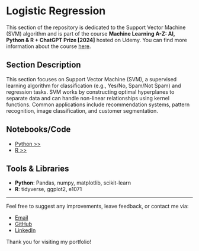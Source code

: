 # Logistic Regression

This section of the repository is dedicated to the Support Vector Machine (SVM) algorithm and is part of the course **Machine Learning A-Z: AI, Python & R + ChatGPT Prize [2024]** hosted on Udemy. You can find more information about the course [here](https://www.udemy.com/course/machinelearning).

## Section Description

This section focuses on Support Vector Machine (SVM), a supervised learning algorithm for classification (e.g., Yes/No, Spam/Not Spam) and regression tasks. SVM works by constructing optimal hyperplanes to separate data and can handle non-linear relationships using kernel functions. Common applications include recommendation systems, pattern recognition, image classification, and customer segmentation.

## Notebooks/Code

+ [Python >>](./01_Python/support_vector_machine_py.ipynb)
+ [R >>](./02_R/support_vector_machine_r.ipynb)

## Tools & Libraries

+ **Python**: Pandas, numpy, matplotlib, scikit-learn
+ **R**: tidyverse, ggplot2, e1071

---

Feel free to suggest any improvements, leave feedback, or contact me via:
- [Email](mailto:daluchki@gmail.com)
- [GitHub](https://github.com/daluchkin)
- [LinkedIn](https://www.linkedin.com/in/dmitry-luchkin/)

Thank you for visiting my portfolio!

